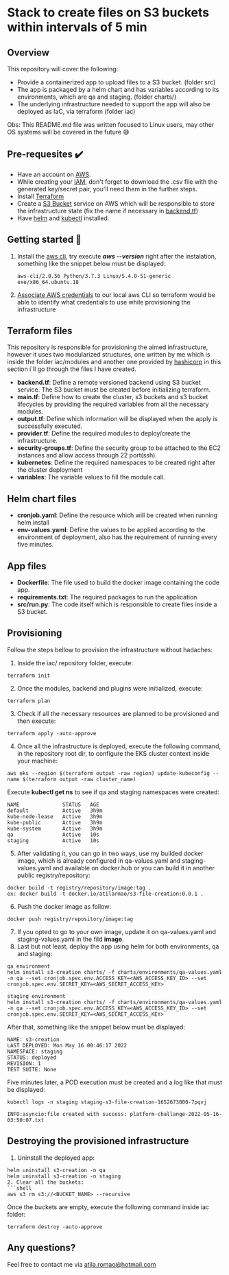 # Stack to create files on S3 buckets within intervals of 5 min

## Overview 
This repository will cover the following:
- Provide a containerized app to upload files to a S3 bucket. (folder src)
- The app is packaged by a helm chart and has variables according to its environments, which are qa and staging. (folder charts/)
- The underlying infrastructure needed to support the app will also be deployed as IaC, via terraform (folder iac)

Obs: This README.md file was written focused to Linux users, may other OS systems will be covered in the future 😅

## Pre-requesites ✔️
- Have an account on [AWS](https://aws.amazon.com/pt/premiumsupport/knowledge-center/create-and-activate-aws-account/ "Creating an aws account").
- While creating your [IAM](https://docs.aws.amazon.com/pt_br/IAM/latest/UserGuide/id_users_create.html "How to create IAM user account"), don't forget to download the .csv file with the generated key/secret pair, you'll need them in the further steps.
- Install [Terraform](https://learn.hashicorp.com/tutorials/terraform/install-cli "How to install terraform")
- Create a [S3 Bucket](https://docs.aws.amazon.com/AmazonS3/latest/user-guide/create-bucket.html "Create a S3 Bucket") service on AWS which will be responsible to store the infrastructure state (fix the name if necessary in [backend.tf](https://github.com/atilasantos/iac-terraform-remessa-online-poc/blob/main/backend.tf))
- Have [helm](https://helm.sh/docs/intro/install/ "How to install helm") and [kubectl](https://kubernetes.io/docs/tasks/tools/ "How to install kubectl") installed.

## Getting started 🚀
1. Install the [aws cli](https://docs.aws.amazon.com/pt_br/cli/latest/userguide/install-cliv2.html "Installing aws cli"), try execute ***aws --version*** right after the instalation, something like the snippet below must be displayed:

    ``aws-cli/2.0.56 Python/3.7.3 Linux/5.4.0-51-generic exe/x86_64.ubuntu.18``
2. [Associate AWS credentials](https://docs.aws.amazon.com/cli/latest/userguide/cli-configure-quickstart.html "Configure aws credentials") to our local aws CLI so terraform would be able to identify what credentials to use while provisioning the infrastructure


## Terraform files
This repository is responsible for provisioning the aimed infrastructure, however it uses two modularized structures, one written by me which is inside the folder iac/modules and another one provided by [hashicorp](https://learn.hashicorp.com/tutorials/terraform/eks "How to create an EKS cluster") in this section i`ll go through the files I have created.
-  **backend.tf**: Define a remote versioned backend using S3 bucket service. The S3 bucket must be created before initializing terraform.
- **main.tf**: Define how to create the cluster, s3 buckets and s3 bucket lifecycles by providing the required variables from all the necessary modules.
- **output.tf**: Define which information will be displayed when the apply is successfully executed.
- **provider.tf**: Define the required modules to deploy/create the infrastructure.
- **security-groups.tf**: Define the security group to be attached to the EC2 instances and allow access through 22 port(ssh).
- **kubernetes**: Define the required namespaces to be created right after the cluster deployment
- **variables**: The variable values to fill the module call.

## Helm chart files
- **cronjob.yaml**: Define the resource which will be created when running helm install
- **env-values.yaml**: Define the values to be applied according to the environment of deployment, also has the requirement of running every five minutes.

## App files
- **Dockerfile**: The file used to build the docker image containing the code app.
- **requirements.txt**: The required packages to run the application
- **src/run.py**: The code itself which is responsible to create files inside a S3 bucket.

## Provisioning
Follow the steps bellow to provision the infrastructure without hadaches:
1. Inside the iac/ repository folder, execute:
```shell
terraform init
```
2. Once the modules, backend and plugins were initialized, execute:
```shell
terraform plan
```
3. Check if all the necessary resources are planned to be provisioned and then execute:
```shell
terraform apply -auto-approve
```
4. Once all the infrastructure is deployed, execute the following command, in the repository root dir, to configure the EKS cluster context inside your machine:
```shell
aws eks --region $(terraform output -raw region) update-kubeconfig --name $(terraform output -raw cluster_name)
```
Execute **kubectl get ns** to see if qa and staging namespaces were created:
```
NAME              STATUS   AGE
default           Active   3h9m
kube-node-lease   Active   3h9m
kube-public       Active   3h9m
kube-system       Active   3h9m
qa                Active   10s
staging           Active   10s
```
5. After validating it, you can go in two ways, use my builded docker image, which is already configured in qa-values.yaml and staging-values.yaml and available on docker.hub or you can build it in another public registry/repository:
```shell
docker build -t registry/repository/image:tag .
ex: docker build -t docker.io/atilarmao/s3-file-creation:0.0.1 .
```
6. Push the docker image as follow:
```shell
docker push registry/repository/image:tag
```
7. If you opted to go to your own image, update it on qa-values.yaml and staging-values.yaml in the fild **image**.
8. Last but not least, deploy the app using helm for both environments, qa and staging:
```shell
qa environment
helm install s3-creation charts/ -f charts/environments/qa-values.yaml -n qa --set cronjob.spec.env.ACCESS_KEY=<AWS_ACCESS_KEY_ID> --set cronjob.spec.env.SECRET_KEY=<AWS_SECRET_ACCESS_KEY>

staging environment
helm install s3-creation charts/ -f charts/environments/qa-values.yaml -n qa --set cronjob.spec.env.ACCESS_KEY=<AWS_ACCESS_KEY_ID> --set cronjob.spec.env.SECRET_KEY=<AWS_SECRET_ACCESS_KEY>
```
After that, something like the snippet below must be displayed:
```
NAME: s3-creation
LAST DEPLOYED: Mon May 16 00:46:17 2022
NAMESPACE: staging
STATUS: deployed
REVISION: 1
TEST SUITE: None
```
Five minutes later, a POD execution must be created and a log like that must be displayed:
```
kubectl logs -n staging staging-s3-file-creation-1652673000-7pqvj

INFO:asyncio:file created with success: platform-challange-2022-05-16-03:50:07.txt
```
## Destroying the provisioned infrastructure
1. Uninstall the deployed app:
```shell
helm uninstall s3-creation -n qa
helm uninstall s3-creation -n staging
2. Clear all the buckets:
```shell
aws s3 rm s3://<BUCKET_NAME> --recursive
```
Once the buckets are empty, execute the following command inside iac folder:
```shell
terraform destroy -auto-approve
```

## Any questions?
Feel free to contact me via atila.romao@hotmail.com